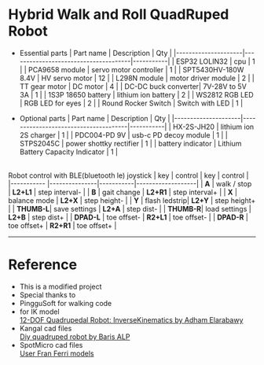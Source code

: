 # Hybrid Walk and Roll QuadRuped Robot

- Essential parts
  | Part name           | Description                          |  Qty     |
  |---------------------|--------------------------------------|-----------|
  | ESP32 LOLIN32       | cpu                                  | 1         |
  | PCA9658 module      | servo motor controller               | 1         |
  | SPT5430HV-180W 8.4V | HV servo motor                       | 12        |
  | L298N module        | motor driver module                  | 2         |
  | TT gear motor       | DC motor                             | 4         |
  | DC-DC buck converter| 7V-28V to 5V 3A                      | 1         |
  | 1S3P 18650 battery  | lithium ion battery                  | 2         |
  | WS2812 RGB LED      | RGB LED for eyes                     | 2         |
  | Round Rocker Switch | Switch with LED                      | 1         |

- Optional parts
  | Part name           | Description                          |  Qty     |
  |---------------------|--------------------------------------|-----------|
  | HX-2S-JH20          | lithium ion 2S charger               | 1         |
  | PDC004-PD 9V        | usb-c PD decoy module                | 1         |
  | STPS2045C           | power shottky rectifier              | 1         |
  | battery indicator   | Lithium Battery Capacity Indicator   | 1         |
<br><br>

Robot control with BLE(bluetooth le) joystick
  | key        |    control    |  key      |  control          |
  |----------- |---------------|-----------|-------------------|
  | **A**      | walk / stop   | **L2+L1** | step interval-    |
  | **B**      | gait change   | **L2+R1** | step interval+    |
  | **X**      | balance mode  | **L2+X**  | step height-      |
  | **Y**      | flash ledstrip| **L2+Y**  | step height+      |
  | **THUMB-L**| save settings | **L2+A**  | step dist-        |
  | **THUMB-R**| load settings | **L2+B**  | step dist+        |
  | **DPAD-L** | toe offset-   | **R2+L1** | toe offset-       |
  | **DPAD-R** | toe offset+   | **R2+R1** | toe offset+       |

----
# Reference
  - This is a modified project
  - Special thanks to
  - PingguSoft for walking code<br>
    [](https://github.com/PingguSoft/esp32_quadruped.git)
  - for IK model<br>
    [12-DOF Quadrupedal Robot: InverseKinematics by Adham Elarabawy](https://www.adham-e.dev/pdf/IK_Model.pdf)
  - Kangal cad files<br>
    [Diy quadruped robot by Baris ALP](https://grabcad.com/library/diy-quadruped-robot-1)
  - SpotMicro cad files<br>
    [User Fran Ferri models](https://gitlab.com/public-open-source/spotmicroai/3dprinting/-/tree/master/User%20Fran%20Ferri%20models)

